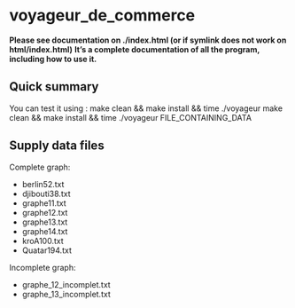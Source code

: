 voyageur_de_commerce
====================

**Please see documentation on ./index.html (or if symlink does not work on html/index.html)**
**It’s a complete documentation of all the program, including how to use it.**

Quick summary
-------------

You can test it using :
     make clean && make install && time ./voyageur  make clean && make install && time ./voyageur FILE_CONTAINING_DATA

Supply data files
-----------------

Complete graph:
- berlin52.txt
- djibouti38.txt
- graphe11.txt
- graphe12.txt
- graphe13.txt
- graphe14.txt
- kroA100.txt
- Quatar194.txt

Incomplete graph:
- graphe_12_incomplet.txt
- graphe_13_incomplet.txt

